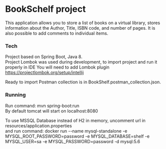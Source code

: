 <!DOCTYPE html><html><head><meta charset="utf-8"><title>Readme.md</title><style></style></head><body id="preview">
<h1 class="code-line" data-line-start=0 data-line-end=1><a id="BookSchelf_project_0"></a>BookSchelf project</h1>
<p class="has-line-data" data-line-start="2" data-line-end="3">This application allows you to store a list of books on a virtual library, stores information about the Author, Title, ISBN code, and number of pages. It is also possible to add comments to individual items.</p>
<h3 class="code-line" data-line-start=4 data-line-end=5><a id="Tech_4"></a>Tech</h3>
<p class="has-line-data" data-line-start="5" data-line-end="7">Project based on Spring Boot, Java 8.<br>
Project Lombok was used during development, to import project and run it properly in IDE You will need to add Lombok plugin <a href="https://projectlombok.org/setup/intellij">https://projectlombok.org/setup/intellij</a></p>
<p class="has-line-data" data-line-start="8" data-line-end="9">Ready to import Postman collection is in BookShelf.postman_collection.json.</p>
<h3 class="code-line" data-line-start=10 data-line-end=11><a id="Running_10"></a>Running</h3>
<p class="has-line-data" data-line-start="11" data-line-end="13">Run command: mvn spring-boot:run<br>
By default tomcat will start on localhost:8080</p>
<p class="has-line-data" data-line-start="14" data-line-end="16">To use MSSQL Database instead of H2 in memory, uncomment url in resources/application.properties<br>
and run command: docker run --name mysql-standalone -e MYSQL_ROOT_PASSWORD=password -e MYSQL_DATABASE=shelf -e MYSQL_USER=sa -e MYSQL_PASSWORD=password -d mysql:5.6</p>
</body></html>
